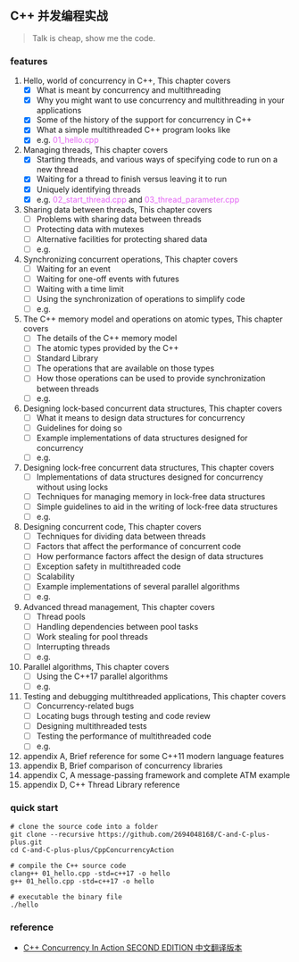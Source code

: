 ## C++ 并发编程实战

> Talk is cheap, show me the code.

### features
1. Hello, world of concurrency in C++, This chapter covers
    - [x] What is meant by concurrency and multithreading
    - [x] Why you might want to use concurrency and multithreading in your applications
    - [x] Some of the history of the support for concurrency in C++
    - [x] What a simple multithreaded C++ program looks like
    - [x] e.g. <font color=#e464f5>01_hello.cpp</font>
2. Managing threads, This chapter covers
    - [x] Starting threads, and various ways of specifying code to run on a new thread
    - [x] Waiting for a thread to finish versus leaving it to run
    - [x] Uniquely identifying threads
    - [x] e.g. <font color=#e464f5>02_start_thread.cpp</font> and <font color=#e464f5>03_thread_parameter.cpp</font>
3. Sharing data between threads, This chapter covers
    - [ ] Problems with sharing data between threads
    - [ ] Protecting data with mutexes
    - [ ] Alternative facilities for protecting shared data
    - [ ] e.g. 
4. Synchronizing concurrent operations, This chapter covers
    - [ ] Waiting for an event
    - [ ] Waiting for one-off events with futures
    - [ ] Waiting with a time limit
    - [ ] Using the synchronization of operations to simplify code
    - [ ] e.g.
5. The C++ memory model and operations on atomic types, This chapter covers
    - [ ] The details of the C++ memory model
    - [ ] The atomic types provided by the C++
    - [ ] Standard Library
    - [ ] The operations that are available on those types
    - [ ] How those operations can be used to provide synchronization between threads
    - [ ] e.g.
6. Designing lock-based concurrent data structures, This chapter covers
    - [ ] What it means to design data structures for concurrency
    - [ ] Guidelines for doing so
    - [ ] Example implementations of data structures designed for concurrency
    - [ ] e.g.
7. Designing lock-free concurrent data structures, This chapter covers
    - [ ] Implementations of data structures designed for concurrency without using locks
    - [ ] Techniques for managing memory in lock-free data structures
    - [ ] Simple guidelines to aid in the writing of lock-free data structures
    - [ ] e.g.
8. Designing concurrent code, This chapter covers
    - [ ] Techniques for dividing data between threads
    - [ ] Factors that affect the performance of concurrent code
    - [ ] How performance factors affect the design of data structures
    - [ ] Exception safety in multithreaded code
    - [ ] Scalability
    - [ ] Example implementations of several parallel algorithms
    - [ ] e.g.
9. Advanced thread management, This chapter covers
    - [ ] Thread pools
    - [ ] Handling dependencies between pool tasks
    - [ ] Work stealing for pool threads
    - [ ] Interrupting threads
    - [ ] e.g.
10. Parallel algorithms, This chapter covers
    - [ ] Using the C++17 parallel algorithms
    - [ ] e.g.
11. Testing and debugging multithreaded applications, This chapter covers
    - [ ] Concurrency-related bugs
    - [ ] Locating bugs through testing and code review
    - [ ] Designing multithreaded tests
    - [ ] Testing the performance of multithreaded code
    - [ ] e.g.
12. appendix A, Brief reference for some C++11 modern language features
13. appendix B, Brief comparison of concurrency libraries
14. appendix C, A message-passing framework and complete ATM example
15. appendix D, C++ Thread Library reference


### quick start
```shell
# clone the source code into a folder
git clone --recursive https://github.com/2694048168/C-and-C-plus-plus.git
cd C-and-C-plus-plus/CppConcurrencyAction

# compile the C++ source code
clang++ 01_hello.cpp -std=c++17 -o hello
g++ 01_hello.cpp -std=c++17 -o hello

# executable the binary file
./hello
```


### reference
- [C++ Concurrency In Action SECOND EDITION 中文翻译版本](https://github.com/xiaoweiChen/CPP-Concurrency-In-Action-2ed-2019)
